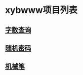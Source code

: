 # xybwww项目列表
## [字数查询](https://xybwww.github.io/字数查询.html)
## [随机密码](https://xybwww.github.io/随机密码.html)
## [机械笔](https://xybwww.github.io/机械笔.html)